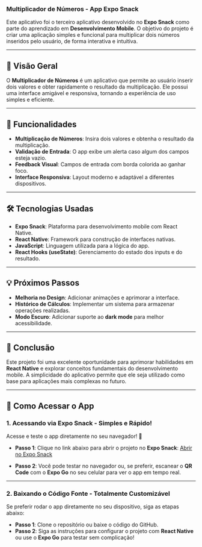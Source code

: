 ### **Multiplicador de Números - App Expo Snack**  

Este aplicativo foi o terceiro aplicativo desenvolvido no **Expo Snack** como parte do aprendizado em **Desenvolvimento Mobile**. O objetivo do projeto é criar uma aplicação simples e funcional para multiplicar dois números inseridos pelo usuário, de forma interativa e intuitiva.  

---

## 🚀 **Visão Geral**  
O **Multiplicador de Números** é um aplicativo que permite ao usuário inserir dois valores e obter rapidamente o resultado da multiplicação. Ele possui uma interface amigável e responsiva, tornando a experiência de uso simples e eficiente.  

---

## 🎯 **Funcionalidades**  
* **Multiplicação de Números**: Insira dois valores e obtenha o resultado da multiplicação.  
* **Validação de Entrada**: O app exibe um alerta caso algum dos campos esteja vazio.  
* **Feedback Visual**: Campos de entrada com borda colorida ao ganhar foco.  
* **Interface Responsiva**: Layout moderno e adaptável a diferentes dispositivos.  

---

## 🛠 **Tecnologias Usadas**  
* **Expo Snack**: Plataforma para desenvolvimento mobile com React Native.  
* **React Native**: Framework para construção de interfaces nativas.  
* **JavaScript**: Linguagem utilizada para a lógica do app.  
* **React Hooks (useState)**: Gerenciamento do estado dos inputs e do resultado.  

---

## 💡 **Próximos Passos**  
* **Melhoria no Design**: Adicionar animações e aprimorar a interface.  
* **Histórico de Cálculos**: Implementar um sistema para armazenar operações realizadas.  
* **Modo Escuro**: Adicionar suporte ao **dark mode** para melhor acessibilidade.

---

## 🎉 **Conclusão**  
Este projeto foi uma excelente oportunidade para aprimorar habilidades em **React Native** e explorar conceitos fundamentais do desenvolvimento mobile. A simplicidade do aplicativo permite que ele seja utilizado como base para aplicações mais complexas no futuro.  

---

## 📲 **Como Acessar o App**

### 1. **Acessando via Expo Snack - Simples e Rápido!**
Acesse e teste o app diretamente no seu navegador! 🎉

- **Passo 1**: Clique no link abaixo para abrir o projeto no **Expo Snack**:
  [Abrir no Expo Snack](https://snack.expo.dev/)  

- **Passo 2**: Você pode testar no navegador ou, se preferir, escanear o **QR Code** com o **Expo Go** no seu celular para ver o app em tempo real.

---

### 2. **Baixando o Código Fonte - Totalmente Customizável**
Se preferir rodar o app diretamente no seu dispositivo, siga as etapas abaixo:

- **Passo 1**: Clone o repositório ou baixe o código do GitHub.
- **Passo 2**: Siga as instruções para configurar o projeto com **React Native** ou use o **Expo Go** para testar sem complicação!


